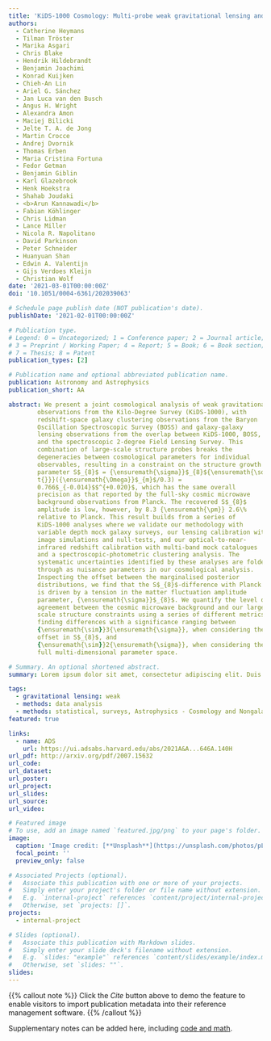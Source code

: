```yaml
---
title: 'KiDS-1000 Cosmology: Multi-probe weak gravitational lensing and spectroscopic galaxy clustering constraints'
authors:
  - Catherine Heymans
  - Tilman Tröster
  - Marika Asgari
  - Chris Blake
  - Hendrik Hildebrandt
  - Benjamin Joachimi
  - Konrad Kuijken
  - Chieh-An Lin
  - Ariel G. Sánchez
  - Jan Luca van den Busch
  - Angus H. Wright
  - Alexandra Amon
  - Maciej Bilicki
  - Jelte T. A. de Jong
  - Martin Crocce
  - Andrej Dvornik
  - Thomas Erben
  - Maria Cristina Fortuna
  - Fedor Getman
  - Benjamin Giblin
  - Karl Glazebrook
  - Henk Hoekstra
  - Shahab Joudaki
  - <b>Arun Kannawadi</b>
  - Fabian Köhlinger
  - Chris Lidman
  - Lance Miller
  - Nicola R. Napolitano
  - David Parkinson
  - Peter Schneider
  - Huanyuan Shan
  - Edwin A. Valentijn
  - Gijs Verdoes Kleijn
  - Christian Wolf
date: '2021-03-01T00:00:00Z'
doi: '10.1051/0004-6361/202039063'

# Schedule page publish date (NOT publication's date).
publishDate: '2021-02-01T00:00:00Z'

# Publication type.
# Legend: 0 = Uncategorized; 1 = Conference paper; 2 = Journal article;
# 3 = Preprint / Working Paper; 4 = Report; 5 = Book; 6 = Book section;
# 7 = Thesis; 8 = Patent
publication_types: [2]

# Publication name and optional abbreviated publication name.
publication: Astronomy and Astrophysics
publication_short: AA

abstract: We present a joint cosmological analysis of weak gravitational lensing
        observations from the Kilo-Degree Survey (KiDS-1000), with
        redshift-space galaxy clustering observations from the Baryon
        Oscillation Spectroscopic Survey (BOSS) and galaxy-galaxy
        lensing observations from the overlap between KiDS-1000, BOSS,
        and the spectroscopic 2-degree Field Lensing Survey. This
        combination of large-scale structure probes breaks the
        degeneracies between cosmological parameters for individual
        observables, resulting in a constraint on the structure growth
        parameter S$_{8}$ = {\ensuremath{\sigma}}$_{8}${\ensuremath{\sqr
        t{}}}({\ensuremath{\Omega}}$_{m}$/0.3) =
        0.766$_{-0.014}$$^{+0.020}$, which has the same overall
        precision as that reported by the full-sky cosmic microwave
        background observations from Planck. The recovered S$_{8}$
        amplitude is low, however, by 8.3 {\ensuremath{\pm}} 2.6\%
        relative to Planck. This result builds from a series of
        KiDS-1000 analyses where we validate our methodology with
        variable depth mock galaxy surveys, our lensing calibration with
        image simulations and null-tests, and our optical-to-near-
        infrared redshift calibration with multi-band mock catalogues
        and a spectroscopic-photometric clustering analysis. The
        systematic uncertainties identified by these analyses are folded
        through as nuisance parameters in our cosmological analysis.
        Inspecting the offset between the marginalised posterior
        distributions, we find that the S$_{8}$-difference with Planck
        is driven by a tension in the matter fluctuation amplitude
        parameter, {\ensuremath{\sigma}}$_{8}$. We quantify the level of
        agreement between the cosmic microwave background and our large-
        scale structure constraints using a series of different metrics,
        finding differences with a significance ranging between
        {\ensuremath{\sim}}3{\ensuremath{\sigma}}, when considering the
        offset in S$_{8}$, and
        {\ensuremath{\sim}}2{\ensuremath{\sigma}}, when considering the
        full multi-dimensional parameter space.

# Summary. An optional shortened abstract.
summary: Lorem ipsum dolor sit amet, consectetur adipiscing elit. Duis posuere tellus ac convallis placerat. Proin tincidunt magna sed ex sollicitudin condimentum.

tags:
  - gravitational lensing: weak
  - methods: data analysis
  - methods: statistical, surveys, Astrophysics - Cosmology and Nongalactic Astrophysics
featured: true

links:
  - name: ADS
    url: https://ui.adsabs.harvard.edu/abs/2021A&A...646A.140H
url_pdf: http://arxiv.org/pdf/2007.15632
url_code:
url_dataset:
url_poster:
url_project:
url_slides:
url_source:
url_video:

# Featured image
# To use, add an image named `featured.jpg/png` to your page's folder.
image:
  caption: 'Image credit: [**Unsplash**](https://unsplash.com/photos/pLCdAaMFLTE)'
  focal_point: ''
  preview_only: false

# Associated Projects (optional).
#   Associate this publication with one or more of your projects.
#   Simply enter your project's folder or file name without extension.
#   E.g. `internal-project` references `content/project/internal-project/index.md`.
#   Otherwise, set `projects: []`.
projects:
  - internal-project

# Slides (optional).
#   Associate this publication with Markdown slides.
#   Simply enter your slide deck's filename without extension.
#   E.g. `slides: "example"` references `content/slides/example/index.md`.
#   Otherwise, set `slides: ""`.
slides:
---
```


{{% callout note %}}
Click the _Cite_ button above to demo the feature to enable visitors to import publication metadata into their reference management software.
{{% /callout %}}

Supplementary notes can be added here, including [code and math](https://wowchemy.com/docs/content/writing-markdown-latex/).
